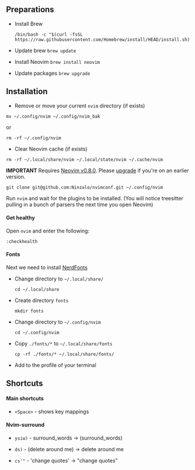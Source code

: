 ## Preparations

- Install Brew

  ```
  /bin/bash -c "$(curl -fsSL https://raw.githubusercontent.com/Homebrew/install/HEAD/install.sh)"
  ```

- Update brew `brew update`

- Install Neovim `brew install neovim`

- Update packages `brew upgrade`

## Installation

- Remove or move your current `nvim` directory (if exists)
```
mv ~/.config/nvim ~/.config/nvim_bak
```
or
```
rm -rf ~/.config/nvim
```

- Clear Neovim cache (if exists)
```
rm -rf ~/.local/share/nvim ~/.local/state/nvim ~/.cache/nvim
```

**IMPORTANT** Requires [Neovim v0.8.0](https://github.com/neovim/neovim/releases). Please [upgrade](#upgrade-to-latest-release) if you're on an earlier version.

```
git clone git@github.com:Ninzalo/nvimconf.git ~/.config/nvim
```

Run `nvim` and wait for the plugins to be installed. (You will notice treesitter pulling in a bunch of parsers the next time you open Neovim)

#### Get healthy

Open `nvim` and enter the following:
```
:checkhealth
```

#### Fonts

Next we need to install [NerdFonts](https://www.nerdfonts.com/font-downloads)

- Change directory to `~/.local/share/`
  ```
  cd ~/.local/share
  ```

- Create directory `fonts`
  ```
  mkdir fonts
  ```

- Change directory to `~/.config/nvim`
  ```
  cd ~/.config/nvim
  ```

- Copy `./fonts/*` to `~/.local/share/fonts`
  ```
  cp -rf ./fonts/* ~/.local/share/fonts/
  ```

- Add to the profile of your terminal

## Shortcuts

#### Main shortcuts

- `<Space>` - shows key mappings

#### Nvim-surround

- `ysiw)` - surround_words -> (surround_words)

- `ds)` - (delete around me) -> delete around me

- `cs'"` - 'change quotes' -> "change quotes"
